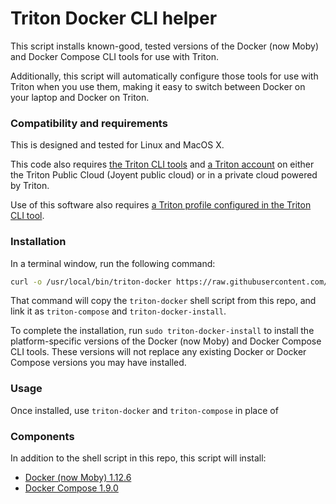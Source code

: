 # Triton Docker CLI helper

This script installs known-good, tested versions of the Docker (now Moby) and Docker Compose CLI tools for use with Triton.

Additionally, this script will automatically configure those tools for use with Triton when you use them, making it easy to switch between Docker on your laptop and Docker on Triton.

### Compatibility and requirements

This is designed and tested for Linux and MacOS X.

This code also requires [the Triton CLI tools](https://docs.joyent.com/public-cloud/api-access/cloudapi) and [a Triton account](https://docs.joyent.com/public-cloud/getting-started) on either the Triton Public Cloud (Joyent public cloud) or in a private cloud powered by Triton.

Use of this software also requires [a Triton profile configured in the Triton CLI tool](https://docs.joyent.com/public-cloud/api-access/cloudapi#configuration).

### Installation

In a terminal window, run the following command:

```bash
curl -o /usr/local/bin/triton-docker https://raw.githubusercontent.com/joyent/triton-docker-cli/master/triton-docker && chmod +x /usr/local/bin/triton-docker && ln -Fs /usr/local/bin/triton-docker /usr/local/bin/triton-compose && ln -Fs /usr/local/bin/triton-docker /usr/local/bin/triton-docker-install
```

That command will copy the `triton-docker` shell script from this repo, and link it as `triton-compose` and `triton-docker-install`.

To complete the installation, run `sudo triton-docker-install` to install the platform-specific versions of the Docker (now Moby) and Docker Compose CLI tools. These versions will not replace any existing Docker or Docker Compose versions you may have installed.

### Usage

Once installed, use `triton-docker` and `triton-compose` in place of 

### Components

In addition to the shell script in this repo, this script will install:

- [Docker (now Moby) 1.12.6](https://github.com/moby/moby/releases/tag/v1.12.6)
- [Docker Compose 1.9.0](https://github.com/docker/compose/releases/tag/1.9.0)
